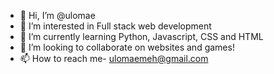 - 👋 Hi, I’m @ulomae
- 👀 I’m interested in Full stack web development
- 🌱 I’m currently learning Python, Javascript, CSS and HTML
- 💞️ I’m looking to collaborate on websites and games!
- 📫 How to reach me- ulomaemeh@gmail.com

<!---
ulomae/ulomae is a ✨ special ✨ repository because its `README.md` (this file) appears on your GitHub profile.
You can click the Preview link to take a look at your changes.
--->

